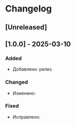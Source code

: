 # Changelog

## [Unreleased]

## [1.0.0] - 2025-03-10

### Added
- Добавлено: релиз

### Changed
- Изменено:

### Fixed
- Исправлено:





